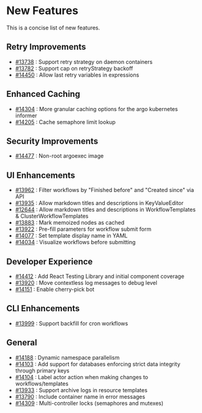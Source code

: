 # New Features

This is a concise list of new features.

## Retry Improvements

* [#13738](https://github.com/argoproj/argo-workflows/pull/13738) : Support retry strategy on daemon containers
* [#13782](https://github.com/argoproj/argo-workflows/pull/13782) : Support cap on retryStrategy backoff
* [#14450](https://github.com/argoproj/argo-workflows/pull/14450) : Allow last retry variables in expressions

## Enhanced Caching

* [#14304](https://github.com/argoproj/argo-workflows/pull/14304) : More granular caching options for the argo kubernetes informer
* [#14205](https://github.com/argoproj/argo-workflows/pull/14205) : Cache semaphore limit lookup

## Security Improvements

* [#14477](https://github.com/argoproj/argo-workflows/pull/14477) : Non-root argoexec image

## UI Enhancements

* [#13962](https://github.com/argoproj/argo-workflows/pull/13962) : Filter workflows by "Finished before" and "Created since" via API
* [#13935](https://github.com/argoproj/argo-workflows/pull/13935) : Allow markdown titles and descriptions in KeyValueEditor
* [#12644](https://github.com/argoproj/argo-workflows/pull/12644) : Allow markdown titles and descriptions in WorkflowTemplates & ClusterWorkflowTemplates
* [#13883](https://github.com/argoproj/argo-workflows/pull/13883) : Mark memoized nodes as cached
* [#13922](https://github.com/argoproj/argo-workflows/pull/13922) : Pre-fill parameters for workflow submit form
* [#14077](https://github.com/argoproj/argo-workflows/pull/14077) : Set template display name in YAML
* [#14034](https://github.com/argoproj/argo-workflows/pull/14034) : Visualize workflows before submitting

## Developer Experience

* [#14412](https://github.com/argoproj/argo-workflows/pull/14412) : Add React Testing Library and initial component coverage
* [#13920](https://github.com/argoproj/argo-workflows/pull/13920) : Move contextless log messages to debug level
* [#14151](https://github.com/argoproj/argo-workflows/pull/14151) : Enable cherry-pick bot

## CLI Enhancements

* [#13999](https://github.com/argoproj/argo-workflows/pull/13999) : Support backfill for cron workflows

## General

* [#14188](https://github.com/argoproj/argo-workflows/pull/14188) : Dynamic namespace parallelism
* [#14103](https://github.com/argoproj/argo-workflows/pull/14103) : Add support for databases enforcing strict data integrity through primary keys
* [#14104](https://github.com/argoproj/argo-workflows/pull/14104) : Label actor action when making changes to workflows/templates
* [#13933](https://github.com/argoproj/argo-workflows/pull/13933) : Support archive logs in resource templates
* [#13790](https://github.com/argoproj/argo-workflows/pull/13790) : Include container name in error messages
* [#14309](https://github.com/argoproj/argo-workflows/pull/14309) : Multi-controller locks (semaphores and mutexes)
